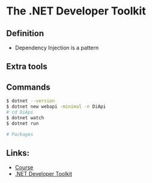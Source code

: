 # The .NET Developer Toolkit

## Definition
* Dependency Injection is a pattern


## Extra tools
<!-- * Postman
* DBeaver -->


## Commands
```Bash
$ dotnet --version
$ dotnet new webapi -minimal -n DiApi
# cd DiApi
$ dotnet watch
$ dotnet run

# Packages
```

## Links:
* [Course](https://www.youtube.com/watch?v=Rqz9XiSqH3E)
* [.NET Developer Toolkit](https://lesjackson.net/course/dotnet-developer-toolkit)
